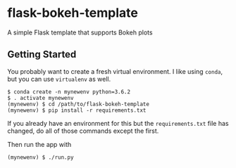 # flask-bokeh-template

A simple Flask template that supports Bokeh plots

## Getting Started

You probably want to create a fresh virtual environment. I like using `conda`, but you can use `virtualenv` as well.

```
$ conda create -n mynewenv python=3.6.2
$ . activate mynewenv
(mynewenv) $ cd /path/to/flask-bokeh-template
(mynewenv) $ pip install -r requirements.txt
```

If you already have an environment for this but the `requirements.txt` file has changed, do all of those commands except the first.

Then run the app with

```
(mynewenv) $ ./run.py
```
